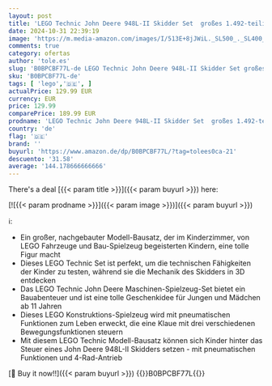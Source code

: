```yaml
---
layout: post
title: 'LEGO Technic John Deere 948L-II Skidder Set  großes 1.492-teiliges Baufahrzeug-Spielzeug mit pneumatischen Funktionen und 4-Rad-Antrieb  Modellbaukasten für Technikbegeisterte  Geschenkidee 42157'
date: 2024-10-31 22:39:19
image: 'https://m.media-amazon.com/images/I/513E+8jJWiL._SL500_._SL400_.jpg'
comments: true
category: ofertas
author: 'tole.es'
slug: 'B0BPCBF77L-de LEGO Technic John Deere 948L-II Skidder Set großes...'
sku: 'B0BPCBF77L-de'
tags: [ 'lego','🇩🇪', ]
actualPrice: 129.99 EUR
currency: EUR
price: 129.99
comparePrice: 189.99 EUR
prodname: 'LEGO Technic John Deere 948L-II Skidder Set  großes 1.492-teiliges Baufahrzeug-Spielzeug mit pneumatischen Funktionen und 4-Rad-Antrieb  Modellbaukasten für Technikbegeisterte  Geschenkidee 42157'
country: 'de'
flag: '🇩🇪'
brand: ''
buyurl: 'https://www.amazon.de/dp/B0BPCBF77L/?tag=tolees0ca-21'
descuento: '31.58'
average: '144.178666666666'
---
```


There's a deal [{{< param title >}}]({{< param buyurl >}})  here:

[![{{< param prodname >}}]({{< param image >}})]({{< param buyurl >}})

ℹ️:

- Ein großer, nachgebauter Modell-Bausatz, der im Kinderzimmer, von LEGO Fahrzeuge und Bau-Spielzeug begeisterten Kindern, eine tolle Figur macht
- Dieses LEGO Technic Set ist perfekt, um die technischen Fähigkeiten der Kinder zu testen, während sie die Mechanik des Skidders in 3D entdecken
- Das LEGO Technic John Deere Maschinen-Spielzeug-Set bietet ein Bauabenteuer und ist eine tolle Geschenkidee für Jungen und Mädchen ab 11 Jahren
- Dieses LEGO Konstruktions-Spielzeug wird mit pneumatischen Funktionen zum Leben erweckt, die eine Klaue mit drei verschiedenen Bewegungsfunktionen steuern
- Mit diesem LEGO Technic Modell-Bausatz können sich Kinder hinter das Steuer eines John Deere 948L-II Skidders setzen - mit pneumatischen Funktionen und 4-Rad-Antrieb

[🛒 Buy it now!!]({{< param buyurl >}})
{{<world>}}B0BPCBF77L{{</world>}}
